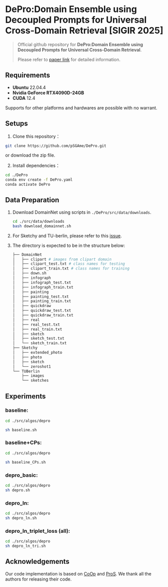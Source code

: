 # DePro:Domain Ensemble using Decoupled Prompts for Universal Cross-Domain Retrieval [SIGIR 2025]

> Official github repository for **DePro:Domain Ensemble using Decoupled Prompts for Universal Cross-Domain Retrieval**. 
> 
> Please refer to [paper link](https://arxiv.org/abs/2312.12478) for detailed information.

## Requirements

- **Ubuntu**  22.04.4
- **Nvidia GeForce RTX4090D-24GB**
- **CUDA** 12.4

Supports for other platforms and hardwares are possible with no warrant. 

## Setups

1. Clone this repository：

``` bash
git clone https://github.com/pSGAme/DePro.git
```
or download the zip file.

2. Install dependencies：

```bash
cd ./DePro
conda env create -f DePro.yaml
conda activate DePro
```

## Data Preparation

1. Download DomainNet using scripts in `./DePro/src/data/downloads`.

   ``` bash
   cd ./src/data/downloads
   bash download_domainnet.sh
   ```
2. For Sketchy and TU-berlin, please refer to this [issue](https://github.com/kaipengfang/ProS/issues/3).

3. The directory is expected to be in the structure below:

   ```python
   ├── DomainNet
   │   ├── clipart # images from clipart domain
   │   ├── clipart_test.txt # class names for testing
   │   ├── clipart_train.txt # class names for training
   │   ├── down.sh
   │   ├── infograph
   │   ├── infograph_test.txt
   │   ├── infograph_train.txt
   │   ├── painting
   │   ├── painting_test.txt
   │   ├── painting_train.txt
   │   ├── quickdraw
   │   ├── quickdraw_test.txt
   │   ├── quickdraw_train.txt
   │   ├── real
   │   ├── real_test.txt
   │   ├── real_train.txt
   │   ├── sketch
   │   ├── sketch_test.txt
   │   └── sketch_train.txt
   ├── Sketchy
   │   ├── extended_photo
   │   ├── photo
   │   ├── sketch
   │   └── zeroshot1
   └── TUBerlin
       ├── images
       └── sketches
   ```

## Experiments

### baseline:

```bash
cd ./src/algos/depro

sh baseline.sh
```

### baseline+CPs:

```bash
cd ./src/algos/depro

sh baseline_CPs.sh
```

### depro_basic:

```bash
cd ./src/algos/depro
sh depro.sh
```

### depro_ln:

```bash
cd ./src/algos/depro
sh depro_ln.sh
```

### depro_ln_triplet_loss (all):

```bash
cd ./src/algos/depro
sh depro_ln_tri.sh
```


## Acknowledgements

Our code implementation is based on [CoOp](https://github.com/KaiyangZhou/CoOp) and [ProS](https://github.com/kaipengfang/ProS).
We thank all the authors for releasing their code.
